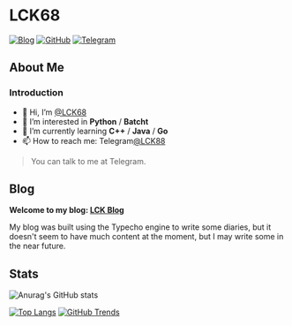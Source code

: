 # LCK68

[![Blog](https://img.shields.io/badge/Blog-ahdark.blog-%231D7EA7.svg?logo=wordpress&logoColor=white)](https://www.tz207.cn/)
[![GitHub](https://img.shields.io/badge/GitHub-AHdark-%2312100E.svg?logo=Github&logoColor=white)](https://github.com/lck68)
[![Telegram](https://img.shields.io/badge/Telegram-LCK88.blog-%26A5E4.svg?logo=Telegram&logoColor=white)](https://t.me/lck88)

## About Me

### Introduction

- 👋 Hi, I’m [@LCK68](https://github/lck68/)
- 👀 I’m interested in **Python** / **Batcht**
- 🌱 I’m currently learning **C++** / **Java** / **Go**
- 📫 How to reach me: Telegram[@LCK88](https://t.me/lck88/)

> You can talk to me at Telegram.

## Blog

**Welcome to my blog: [LCK Blog](https://www.tz207.cn/)**

My blog was built using the Typecho engine to write some diaries, but it doesn't seem to have much content at the moment, but I may write some in the near future.

## Stats

![Anurag's GitHub stats](https://github-readme-stats.vercel.app/api?username=lck68&show_icons=true&theme=default)

[![Top Langs](https://github-readme-stats.vercel.app/api/top-langs/?username=lck68)](https://github.com/anuraghazra/github-readme-stats)
[![GitHub Trends](https://api.githubtrends.io/user/svg/lck68/langs?time_range=one_year&include_private=True&theme=classic)](https://api.githubtrends.io/user/svg/lck68/langs?time_range=one_year&include_private=True&theme=classic)
